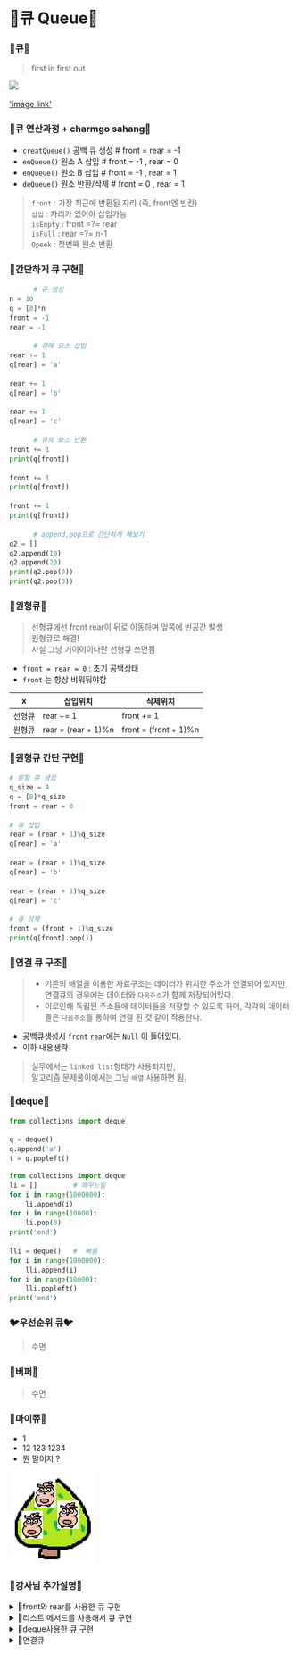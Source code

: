 # 🎪큐 Queue🎪 

### 🦆큐🦆 
> first in first out

<img src=https://velog.velcdn.com/images%2Fsuitepotato%2Fpost%2F482139b5-de8a-41bf-af3b-1e5ae1519773%2Fqueue_concept_01.PNG>

['image link'](https://velog.io/@suitepotato/00004)

### 🦢큐 연산과정 + charmgo sahang🦢
+ `creatQueue()` 공백 큐 생성 # front = rear = -1
+ `enQueue()` 원소 A 삽입     # front = -1 , rear = 0
+ `enQueue()` 원소 B 삽입     # front = -1 , rear = 1
+ `deQueue()` 원소 반환/삭제  # front = 0 , rear = 1  

> `front` : 가장 최근에 반환된 자리 (즉, front엔 빈칸)  
> `삽입` : 자리가 있어야 삽입가능  
> `isEmpty` : front =?= rear  
> `isFull` : rear =?= n-1  
> `Qpeek` : 첫번째 원소 반환

### 🦅간단하게 큐 구현🦅
```py
      # 큐 생성
n = 10
q = [0]*n
front = -1
rear = -1

      # 큐에 요소 삽입
rear += 1
q[rear] = 'a'

rear += 1
q[rear] = 'b'

rear += 1
q[rear] = 'c'

      # 큐의 요소 반환
front += 1
print(q[front])

front += 1
print(q[front])

front += 1
print(q[front])

      # append,pop으로 간단하게 해보기
q2 = []
q2.append(10)
q2.append(20)
print(q2.pop(0))
print(q2.pop(0))
```

### 🦜원형큐🦜
> 선형큐에선 front rear이 뒤로 이동하며 앞쪽에 빈공간 발생  
> 원형큐로 해결!  
> 사실 그냥 기이이이다란 선형큐 쓰면됨

+ `front = rear = 0` : 초기 공백상태 
+ `front` 는 항상 비워둬야함  


|x|삽입위치|삭제위치|
|------|---|---|
|선형큐|rear += 1|front += 1|
|원형큐|rear = (rear + 1)%n|front = (front + 1)%n|

### 🦉원형큐 간단 구현🦉
```py
# 원형 큐 생성
q_size = 4
q = [0]*q_size
front = rear = 0

# 큐 삽입
rear = (rear + 1)%q_size
q[rear] = 'a'

rear = (rear + 1)%q_size
q[rear] = 'b'

rear = (rear + 1)%q_size
q[rear] = 'c'

# 큐 삭제
front = (front + 1)%q_size
print(q[front].pop())
```
### 🐧연결 큐 구조🐧
> + 기존의 배열을 이용한 자료구조는 데이터가 위치한 주소가 연결되어 있지만, 연결큐의 경우에는 데이터와 `다음주소`가 함께 저장되어있다.  
> + 이로인해 독립된 주소들에 데이터들을 저장할 수 있도록 하며, 각각의 데이터들은 `다음주소`를 통하여 연결 된 것 같이 작용한다. 
+ 공백큐생성시 `front` `rear`에는 `Null` 이 들어있다. 
+ 이하 내용생략
> 실무에서는 `linked list`형태가 사용되지만,  
> 알고리즘 문제풀이에서는 그냥 `배열` 사용하면 됨.

### 🐤deque🐤
```py
from collections import deque

q = deque()
q.append('a')
t = q.popleft()
```
```py
from collections import deque
li = []         # 매우느림
for i in range(1000000):
    li.append(i)
for i in range(10000):
    li.pop(0)
print('end')

lli = deque()   #  빠름
for i in range(1000000):
    lli.append(i)
for i in range(10000):
    lli.popleft()
print('end')
```
### 🐦우선순위 큐🐦
> 수면

### 🦃버퍼🦃
> 수면

### 🦇마이쮸🦇
+ 1 
+  12 123 1234
+  뭔 말이지 ?

![alt text](image.png)

### 🐓강사님 추가설명🐓
<details>
<summary>
🐣front와 rear를 사용한 큐 구현
</summary>

```py
size = 10

q1= [0]*size 

front = rear = -1
# front : 첫원소가 있는 바로 이전자리
# rear : 마지막 원소 자리

for i in range(1,11):
    rear += 1
    q1[rear] = i*2
print(q1) # >>> [2, 4, 6, 8, 10, 12, 14, 16, 18, 20]
print(front , rear ) # >>> -1 9

# 원소 10개 삭제
for i in range(10):
    #삭제 전에 front + 1
    front += 1
    print(q1[front] , end=" ") # >>> 2 4 6 8 10 12 14 16 18 20
print()
print(q1) # [2, 4, 6, 8, 10, 12, 14, 16, 18, 20] # q에는 요소가 남아있지만
print(front , rear ) # >>> 9 9    # front == rear : 큐가 비어 있다.
```
</details>
<details>
<summary>
🐣리스트 메서드를 사용해서 큐 구현
</summary>

```py
q = []

for i in range(10):
    q.append(i)

print(q) # >>> [0, 1, 2, 3, 4, 5, 6, 7, 8, 9]

for i in range(10):
    print(q.pop(0) , end=" ") # >>> 0 1 2 3 4 5 6 7 8 9
print() # >>> [] # 이번엔 진짜 비어있다

print(q)
print(front , rear) # >>> 9 9 # 큐가 비어있다
```
</details>

<details>
<summary>
🐣deque사용한 큐 구현
</summary>

```py
from collections import deque
li = []         # 매우느림
for i in range(1000000):
    li.append(i)
for i in range(10000):
    li.pop(0)
print('end')

lli = deque()   #  빠름
for i in range(1000000):
    lli.append(i)
for i in range(10000):
    lli.popleft()
print('end')
```
</details>

<details>
<summary>
🐣연결큐
</summary>

```py
class Node:
    def __init__(self,data):
        self.next = None
        self.prev = None
        self.data = data

    def __str__(self):
        return str(self.data)


class MyQ:
    def __init__(self):
        self.front = None
        self.rear = None


    # 삽입연산
    def enq(self,node):
        # 큐가 비었을 때의 삽입
        if self.is_empty():
            self.front = node
            self.rear = node
        else: # 큐에 원소가 있었을 때의 삽입
            self.rear.next = node
            node.prev = self.rear 
            self.rear = node

    # 삭제 연산
    def deq(self):
        # 삭제 원소 기억
        result = self.front
        # 연결헤제과정 (front뒤에 원소가 있을때가능)
        if result.next:
            # 큐의 맨앞은 front 바로 뒤 원소가 됨
            self.front = result.next
            # 삭제할 원소의 왼쪽과 오른쪽 연결 헤제
            result.next =None
            self.front.prev =None

        return 
    
    # 큐가 비었는지 확인
    def is_empty(self):
        return not self.front

q = MyQ

for i in range(1,11):
    node = Node(i)
    q.enq(node)

for i in range(10):
    print(q.deq() , end=" ")
print()
```
</details>
